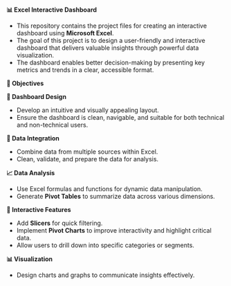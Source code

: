  **📊 Excel Interactive Dashboard**

- This repository contains the project files for creating an interactive dashboard using **Microsoft Excel**. 
- The goal of this project is to design a user-friendly and interactive dashboard that delivers valuable insights through powerful data visualization. 
- The dashboard enables better decision-making by presenting key metrics and trends in a clear, accessible format.



**🎯 Objectives**

 **📌 Dashboard Design**
- Develop an intuitive and visually appealing layout.
- Ensure the dashboard is clean, navigable, and suitable for both technical and non-technical users.

 **🔄 Data Integration**
- Combine data from multiple sources within Excel.
- Clean, validate, and prepare the data for analysis.

**📈 Data Analysis**
- Use Excel formulas and functions for dynamic data manipulation.
- Generate **Pivot Tables** to summarize data across various dimensions.

 **🧩 Interactive Features**
- Add **Slicers** for quick filtering.
- Implement **Pivot Charts**  to improve interactivity and highlight critical data.
- Allow users to drill down into specific categories or segments.

**📊 Visualization**
- Design charts and graphs to communicate insights effectively.
